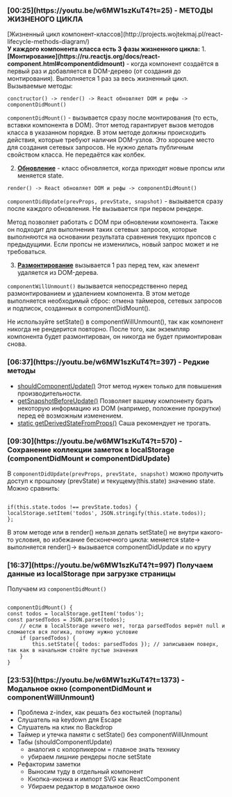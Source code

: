 <h3>[00:25](https://youtu.be/w6MW1szKuT4?t=25) - МЕТОДЫ ЖИЗНЕНОГО ЦИКЛА</h3>
[Жизненный цикл компонент-классов](http://projects.wojtekmaj.pl/react-lifecycle-methods-diagram/)
<br/>
<strong>У каждого компонента класса есть 3 фазы жизненного цикла:</strong>
1. <strong>[Монтирование](https://ru.reactjs.org/docs/react-component.html#componentdidmount)</strong> - когда компонент создаётся в первый раз и добавляется в DOM-дерево (от создания до монтирования). Выполняется 1 раз за весь жизненный цикл.
   Вызываемые методы:

`conctructor() -> render() -> ­React обновляет ­D­O­M и рефы -> componentDidMount()`

`componentDidMount()` - вызывается сразу после монтирования (то есть, вставки компонента в DOM). Этот метод гарантирует вызов методов класса в указанном порядке. В этом методе должны происходить действия, которые требуют наличия DOM-узлов. Это хорошее место для создания сетевых запросов. Не нужно делать публичным свойством класса. Не передаётся как колбек.

2. <strong>[Обновление](https://ru.reactjs.org/docs/react-component.html#componentdidupdate)</strong> - класс обновляется, когда приходят новые пропсы или меняется state.

`render() -> ­React обновляет ­D­O­M и рефы -> componentDidMount()`

`componentDidUpdate(prevProps, prevState, snapshot)` - вызывается сразу после каждого обновления. Не вызывается при первом рендере.

Метод позволяет работать с DOM при обновлении компонента. Также он подходит для выполнения таких сетевых запросов, которые выполняются на основании результата сравнения текущих пропсов с предыдущими. Если пропсы не изменились, новый запрос может и не требоваться.

3. <strong>[Размонтирование](https://ru.reactjs.org/docs/react-component.html#componentwillunmount)</strong> вызывается 1 раз перед тем, как элемент удаляется из DOM-дерева.

`componentWillUnmount()` вызывается непосредственно перед размонтированием и удалением компонента. В этом методе выполняется необходимый сброс: отмена таймеров, сетевых запросов и подписок, созданных в componentDidMount().

Не используйте setState() в componentWillUnmount(), так как компонент никогда не рендерится повторно. После того, как экземпляр компонента будет размонтирован, он никогда не будет примонтирован снова.

<h3>[06:37](https://youtu.be/w6MW1szKuT4?t=397) - Редкие методы</h3>

- [shouldComponentUpdate()](https://ru.reactjs.org/docs/react-component.html#shouldcomponentupdate)
  Этот метод нужен только для повышения производительности.
- [getSnapshotBeforeUpdate()](https://ru.reactjs.org/docs/react-component.html#getsnapshotbeforeupdate)
  Позволяет вашему компоненту брать некоторую информацию из DOM (например, положение прокрутки) перед её возможным изменением.
- [static getDerivedStateFromProps()](https://ru.reactjs.org/docs/react-component.html#static-getderivedstatefromprops)
  Саша рекомендует не трогать.

<h3>[09:30](https://youtu.be/w6MW1szKuT4?t=570) - Сохранение коллекции заметок в localStorage (componentDidMount и componentDidUpdate)</h3>

В `componentDidUpdate(prevProps, prevState, snapshot)` можно пролучить доступ к прошлому (prevState) и текущему(this.state) значению state. Можно сравнить:
<br/>

<pre><code>
if(this.state.todos !== prevState.todos) {
localStorage.setItem('todos', JSON.stringify(this.state.todos));
};
</code></pre>

В этом методе или в render() нельзя делать setState() не внутри какого-то условия, во избежание бесконечного цикла: меняется state-> выполняется render()-> вызывается componentDidUpdate и по кругу

<h3>[16:37](https://youtu.be/w6MW1szKuT4?t=997) Получаем данные из localStorage при загрузке страницы</h3>

Получаем из `componentDidMount()`
<br/>

<pre><code>
componentDidMount() {
const todos = localStorage.getItem('todos');
const parsedTodos = JSON.parse(todos);
    // если в localStorage ничего нет, тогда parsedTodos вернёт null и сломается вся логика, потому нужно условие
    if (parsedTodos) {
        this.setState({ todos: parsedTodos }); // записываем поверх, так как в начальном стойте пустые значения
    }
}
</code></pre>

<h3>[23:53](https://youtu.be/w6MW1szKuT4?t=1373) - Модальное окно (componentDidMount и componentWillUnmount)</h3>

- Проблема z-index, как решать без костылей (порталы)
- Слушатель на keydown для Escape
- Слушатель на клик по Backdrop
- Таймер и утечка памяти с setState() без componentWillUnmount
- Табы (shouldComponentUpdate)
  - аналогия с колорпикером = главное знать технику
  - убираем лишние рендеры после setState
- Рефакторим заметки
  - Выносим туду в отдельный компонент
  - Кнопка-иконка и импорт SVG как ReactComponent
  - Убираем редактор в модальное окно
